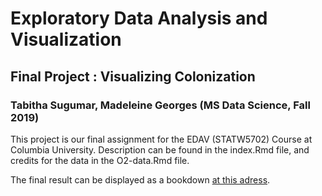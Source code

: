 # Exploratory Data Analysis and Visualization
## Final Project : Visualizing Colonization
### Tabitha Sugumar, Madeleine Georges (MS Data Science, Fall 2019)

This project is our final assignment for the EDAV (STATW5702) Course at Columbia University. Description can be found in the index.Rmd file, and credits for the data in the O2-data.Rmd file. 

The final result can be displayed as a bookdown [at this adress](https://mdlngeorges.github.io/colonization/).
